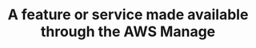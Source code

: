 ---
layout: answer
title: "A feature or service made available through the AWS Manage"
blurb: "<p>Anything you can do through the AWS Management Console can be done through the AWS CLI. Sometimes, when a new feature arrives, there may be a short dela"
quid: 199
---